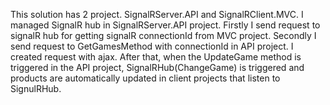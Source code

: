 This solution has 2 project. SignalRServer.API and SignalRClient.MVC. I managed SignalR hub in SignalRServer.API project. 
Firstly I send request to signalR hub for getting signalR connectionId from MVC project. 
Secondly I send request to GetGamesMethod with connectionId in API project. I created request with ajax.
After that, when the UpdateGame method is triggered in the API project, SignalRHub(ChangeGame) is triggered and products are automatically updated in client projects that listen to SignulRHub.
